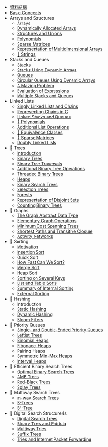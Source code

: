 - [資料結構](/notes/computer-science/資料結構/course-materials/course-materials)
- [Basic Concepts](/ ':chapter-skipped')
- Arrays and Structures
    - [Arrays](/notes/computer-science/資料結構/ch02/2-1)
    - [Dynamically Allocated Arrays](/notes/computer-science/資料結構/ch02/2-2)
    - [Structures and Unions](/notes/computer-science/資料結構/ch02/2-3)
    - [Polynomials](/notes/computer-science/資料結構/ch02/2-4)
    - [Sparse Matrices](/notes/computer-science/資料結構/ch02/2-5)
    - [Representation of Multidimensional Arrays](/notes/computer-science/資料結構/ch02/2-6)
    - [&#128679; Strings](/notes/computer-science/資料結構/ch02/2-7)
- Stacks and Queues
    - [Stacks](/notes/computer-science/資料結構/ch03/3-1)
    - [Stacks Using Dynamic Arrays](/notes/computer-science/資料結構/ch03/3-2)
    - [Queues](/notes/computer-science/資料結構/ch03/3-3)
    - [Circular Queues Using Dynamic Arrays](/notes/computer-science/資料結構/ch03/3-4)
    - [A Mazing Problem](/notes/computer-science/資料結構/ch03/3-5)
    - [Evaluation of Expressions](/notes/computer-science/資料結構/ch03/3-6)
    - [Multiple Stacks and Queues](/notes/computer-science/資料結構/ch03/3-7)
- Linked Lists
    - [Singly Linked Lists and Chains](/notes/computer-science/資料結構/ch04/4-1)
    - [Representing Chains in C](/notes/computer-science/資料結構/ch04/4-2)
    - [Linked Stacks and Queues](/notes/computer-science/資料結構/ch04/4-3)
    - [&#128679; Polynomials](/notes/computer-science/資料結構/ch04/4-4)
    - [Additional List Operations](/notes/computer-science/資料結構/ch04/4-5)
    - [&#128679; Equivalence Classes](/notes/computer-science/資料結構/ch04/4-6)
    - [&#128679; Sparse Matrices](/notes/computer-science/資料結構/ch04/4-7)
    - [Doubly Linked Lists](/notes/computer-science/資料結構/ch04/4-8)
- &#128679; Trees
    - [Introduction](/notes/computer-science/資料結構/ch05/5-1)
    - [Binary Trees](/notes/computer-science/資料結構/ch05/5-2)
    - [Binary Tree Traversals](/notes/computer-science/資料結構/ch05/5-3)
    - [Additional Binary Tree Operations](/notes/computer-science/資料結構/ch05/5-4)
    - [Threaded Binary Trees](/notes/computer-science/資料結構/ch05/5-5)
    - [Heaps](/notes/computer-science/資料結構/ch05/5-6)
    - [Binary Search Trees](/notes/computer-science/資料結構/ch05/5-7)
    - [Selection Trees](/notes/computer-science/資料結構/ch05/5-8)
    - [Forests](/notes/computer-science/資料結構/ch05/5-9)
    - [Representation of Disjoint Sets](/notes/computer-science/資料結構/ch05/5-10)
    - [Counting Binary Trees](/notes/computer-science/資料結構/ch05/5-11)
- &#128679; Graphs
    - [The Graph Abstract Data Type](/notes/computer-science/資料結構/ch06/6-1)
    - [Elementary Graph Operations](/notes/computer-science/資料結構/ch06/6-2)
    - [Minimum Cost Spanning Trees](/notes/computer-science/資料結構/ch06/6-3)
    - [Shortest Paths and Transitive Closure](/notes/computer-science/資料結構/ch06/6-4)
    - [Activity Networks](/notes/computer-science/資料結構/ch06/6-5)
- &#128679; Sorting
    - [Motivation](/notes/computer-science/資料結構/ch07/7-1)
    - [Insertion Sort](/notes/computer-science/資料結構/ch07/7-2)
    - [Quick Sort](/notes/computer-science/資料結構/ch07/7-3)
    - [How Fast Can We Sort?](/notes/computer-science/資料結構/ch07/7-4)
    - [Merge Sort](/notes/computer-science/資料結構/ch07/7-5)
    - [Heap Sort](/notes/computer-science/資料結構/ch07/7-6)
    - [Sorting on Several Keys](/notes/computer-science/資料結構/ch07/7-7)
    - [List and Table Sorts](/notes/computer-science/資料結構/ch07/7-8)
    - [Summary of Internal Sorting](/notes/computer-science/資料結構/ch07/7-9)
    - [External Sorting](/notes/computer-science/資料結構/ch07/7-10)
- &#128679; Hashing
    - [Introduction](/notes/computer-science/資料結構/ch08/8-1)
    - [Static Hashing](/notes/computer-science/資料結構/ch08/8-2)
    - [Dynamic Hashing](/notes/computer-science/資料結構/ch08/8-3)
    - [Bloom Filters](/notes/computer-science/資料結構/ch08/8-4)
- &#128679; Priority Queues
    - [Single- and Double-Ended Priority Queues](/notes/computer-science/資料結構/ch09/9-1)
    - [Leftist Trees](/notes/computer-science/資料結構/ch09/9-2)
    - [Binomial Heaps](/notes/computer-science/資料結構/ch09/9-3)
    - [Fibonacci Heaps](/notes/computer-science/資料結構/ch09/9-4)
    - [Pairing Heaps](/notes/computer-science/資料結構/ch09/9-5)
    - [Symmetric Min-Max Heaps](/notes/computer-science/資料結構/ch09/9-6)
    - [Interval Heaps](/notes/computer-science/資料結構/ch09/9-7)
- &#128679; Efficient Binary Search Trees
    - [Optimal Binary Search Trees](/notes/computer-science/資料結構/ch10/10-1)
    - [AME Trees](/notes/computer-science/資料結構/ch10/10-2)
    - [Red-Black Trees](/notes/computer-science/資料結構/ch10/10-3)
    - [Splay Trees](/notes/computer-science/資料結構/ch10/10-4)
- &#128679; Multiway Search Trees
    - [m-way Search Trees](/notes/computer-science/資料結構/ch11/11-1)
    - [B-Trees](/notes/computer-science/資料結構/ch11/11-2)
    - [B&#8314;-Tree](/notes/computer-science/資料結構/ch11/11-3)
- &#128679; Digital Search Structure4s
    - [Digital Search Trees](/notes/computer-science/資料結構/ch12/12-1)
    - [Binary Tries and Patricia](/notes/computer-science/資料結構/ch12/12-2)
    - [Multiway Tries](/notes/computer-science/資料結構/ch12/12-3)
    - [Suffix Trees](/notes/computer-science/資料結構/ch12/12-4)
    - [Tries and Internet Packet Forwarding](/notes/computer-science/資料結構/ch12/12-5)
